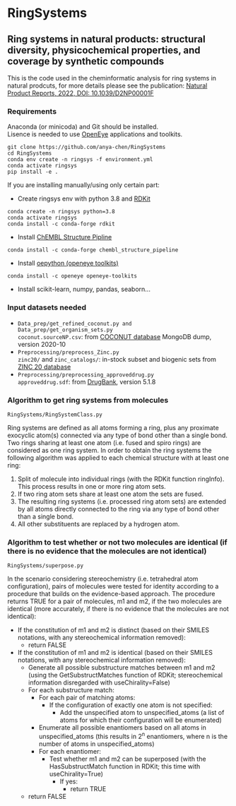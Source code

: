 # RingSystems
## Ring systems in natural products: structural diversity, physicochemical properties, and coverage by synthetic compounds
This is the code used in the cheminformatic analysis for ring systems in natural prodcuts, for more details please see the publication: [Natural Product Reports, 2022, DOI: 10.1039/D2NP00001F](https://ww.doi.org/10.1039/D2NP00001F) 

### Requirements
Anaconda (or minicoda) and Git should be installed.   
Lisence is needed to use [OpenEye](https://www.eyesopen.com) applications and toolkits.  
```
git clone https://github.com/anya-chen/RingSystems  
cd RingSystems  
conda env create -n ringsys -f environment.yml  
conda activate ringsys  
pip install -e .  
```
If you are installing manually/using only certain part:  
- Create ringsys env with python 3.8 and [RDKit](https://www.rdkit.org/)  
```
conda create -n ringsys python=3.8
conda activate ringsys
conda install -c conda-forge rdkit
```  
- Install [ChEMBL Structure Pipline](https://github.com/chembl/ChEMBL_Structure_Pipeline)  
    
```conda install -c conda-forge chembl_structure_pipeline```  

- Install [oepython (openeye toolkits)](https://docs.eyesopen.com/toolkits/python/quickstart-python/install.html)  

```conda install -c openeye openeye-toolkits```  

- Install scikit-learn, numpy, pandas, seaborn...


### Input datasets needed
- <code>Data_prep/get_refined_coconut.py and Data_prep/get_organism_sets.py</code>  
    <code>coconut.sourceNP.csv</code>: from [COCONUT database](https://coconut.naturalproducts.net/download) MongoDB dump, version 2020-10
- <code>Preprocessing/preprocess_Zinc.py</code>  
    <code>zinc20/</code> and <code>zinc_catalogs/</code>: in-stock subset and biogenic sets from [ZINC 20 database](https://zinc20.docking.org/)
- <code>Preprocessing/preprocessing_approveddrug.py</code>  
    <code>approveddrug.sdf</code>: from [DrugBank](https://go.drugbank.com/), version 5.1.8
    
    
### Algorithm to get ring systems from molecules
<code>RingSystems/RingSystemClass.py</code>

Ring systems are defined as all atoms forming a ring, plus any proximate exocyclic atom(s) connected via any type of bond other than a single bond. Two rings sharing at least one atom (i.e. fused and spiro rings) are considered as one ring system.
In order to obtain the ring systems the following algorithm was applied to each chemical structure with at least one ring:
1. Split of molecule into individual rings (with the RDKit function ringInfo). This process results in one or more ring atom sets.
2. If two ring atom sets share at least one atom the sets are fused.
3. The resulting ring systems (i.e. processed ring atom sets) are extended by all atoms directly connected to the ring via any type of bond other than a single bond.
4. All other substituents are replaced by a hydrogen atom.  



### Algorithm to test whether or not two molecules are identical (if there is no evidence that the molecules are not identical)
<code>RingSystems/superpose.py</code>

In the scenario considering stereochemistry (i.e. tetrahedral atom configuration), pairs of molecules were tested for identity according to a procedure that builds on the evidence-based approach. The procedure returns TRUE for a pair of molecules, m1 and m2, if the two molecules are identical (more accurately, if there is no evidence that the molecules are not identical):
- If the constitution of m1 and m2 is distinct (based on their SMILES notations, with any stereochemical information removed):
    - return FALSE
- If the constitution of m1 and m2 is identical (based on their SMILES notations, with any stereochemical information removed):
    - Generate all possible substructure matches between m1 and m2 (using the GetSubstructMatches function of RDKit; stereochemical information disregarded with useChirality=False)
    - For each substructure match:
        - For each pair of matching atoms:
            - If the configuration of exactly one atom is not specified:
                - Add the unspecified atom to unspecified_atoms (a list of atoms for which their configuration will be enumerated)
        - Enumerate all possible enantiomers based on all atoms in unspecified_atoms (this results in 2<sup>n</sup> enantiomers, where n is the number of atoms in unspecified_atoms)
        - For each enantiomer:
            - Test whether m1 and m2 can be superposed (with the HasSubstructMatch function in RDKit; this time with useChirality=True) 
                - If yes: 
                    - return TRUE
    - return FALSE


